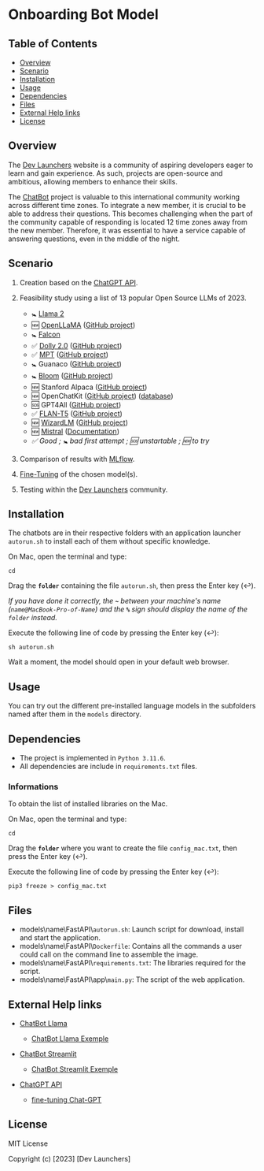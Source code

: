 # Onboarding Bot Model

## Table of Contents

- [Overview](#overview)
- [Scenario](#scenario)
- [Installation](#installation)
- [Usage](#usage)
- [Dependencies](#dependencies)
- [Files](#files)
- [External Help links](#external-help-links)
- [License](#license)

## Overview

The [Dev Launchers](https://devlaunchers.org) website is a community of aspiring developers eager to learn and gain experience. As such, projects are open-source and ambitious, allowing members to enhance their skills.

The [ChatBot](https://en.wikipedia.org/wiki/Chatbot) project is valuable to this international community working across different time zones. To integrate a new member, it is crucial to be able to address their questions. This becomes challenging when the part of the community capable of responding is located 12 time zones away from the new member. Therefore, it was essential to have a service capable of answering questions, even in the middle of the night.

## Scenario

1. Creation based on the [ChatGPT API](https://platform.openai.com/docs/api-reference).
2. Feasibility study using a list of 13 popular Open Source LLMs of 2023.
    * 🚼 [Llama 2](https://huggingface.co/meta-llama/Llama-2-7b)
    * 🆕 [OpenLLaMA](https://huggingface.co/openlm-research/open_llama_7b) ([GitHub project](https://github.com/openlm-research/open_llama))
    * 🚼 [Falcon](https://huggingface.co/tiiuae/falcon-7b)
    * ✅ [Dolly 2.0](https://huggingface.co/databricks/dolly-v2-12b) ([GitHub project](https://github.com/databrickslabs/dolly))
    * ✅ [MPT](https://huggingface.co/mosaicml/mpt-30b) ([GitHub project](https://github.com/mosaicml/llm-foundry/))
    * 🚼 Guanaco ([GitHub project](https://github.com/artidoro/qlora))
    * 🚼 [Bloom](https://huggingface.co/bigscience/bloom) ([GitHub project](https://github.com/bigscience-workshop/xmtf#models))
    * 🆕 Stanford Alpaca ([GitHub project](https://github.com/tatsu-lab/stanford_alpaca))
    * 🆕 OpenChatKit ([GitHub project](https://github.com/togethercomputer/OpenChatKit)) ([database](https://github.com/togethercomputer/OpenDataHub))
    * 🆘 GPT4All ([GitHub project](https://github.com/nomic-ai/gpt4all))
    * ✅ [FLAN-T5](https://huggingface.co/google/flan-t5-base) ([GitHub project](https://github.com/lm-sys/FastChat))
    * 🆕 [WizardLM](https://huggingface.co/WizardLM) ([GitHub project](https://github.com/nlpxucan/WizardLM))
    * 🆕 [Mistral](https://huggingface.co/mistralai) ([Documentation](https://docs.mistral.ai/quickstart))
    * _✅ Good ; 🚼 bad first attempt ; 🆘 unstartable ; 🆕 to try_

3. Comparison of results with [MLflow](https://mlflow.org).
4. [Fine-Tuning](https://huggingface.co/docs/transformers/training) of the chosen model(s).
5. Testing within the [Dev Launchers](https://devlaunchers.org) community.

## Installation

The chatbots are in their respective folders with an application launcher `autorun.sh` to install each of them without specific knowledge.

On Mac, open the terminal and type:
```shell
cd
```
Drag the **`folder`** containing the file `autorun.sh`, then press the Enter key (↩︎).

_If you have done it correctly, the **`~`** between your machine's name (`name@MacBook-Pro-of-Name`) and the **`%`** sign should display the name of the `folder` instead._

Execute the following line of code by pressing the Enter key (↩︎):
```shell
sh autorun.sh
```
Wait a moment, the model should open in your default web browser.

## Usage

You can try out the different pre-installed language models in the subfolders named after them in the `models` directory.

## Dependencies

- The project is implemented in `Python 3.11.6`.
- All dependencies are include in `requirements.txt` files.

### Informations

To obtain the list of installed libraries on the Mac.

On Mac, open the terminal and type:
```shell
cd
```
Drag the **`folder`** where you want to create the file `config_mac.txt`, then press the Enter key (↩︎).

Execute the following line of code by pressing the Enter key (↩︎):

```shell
pip3 freeze > config_mac.txt
```

## Files

- models\name\FastAPI\\`autorun.sh`: Launch script for download, install and start the application.
- models\name\FastAPI\\`Dockerfile`: Contains all the commands a user could call on the command line to assemble the image.
- models\name\FastAPI\\`requirements.txt`: The libraries required for the script.
- models\name\FastAPI\app\\`main.py`: The script of the web application.

## External Help links

* [ChatBot Llama](https://blog.streamlit.io/how-to-build-a-llama-2-chatbot/)
    * [ChatBot Llama Exemple](https://llama2.streamlit.app)

* [ChatBot Streamlit](https://github.com/streamlit/llm-examples/tree/main)
    * [ChatBot Streamlit Exemple](https://llm-examples.streamlit.app)

* [ChatGPT API](https://platform.openai.com/docs/introduction)
    * [fine-tuning Chat-GPT](https://platform.openai.com/docs/guides/fine-tuning)

## License

MIT License

Copyright (c) [2023] [Dev Launchers]